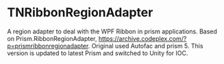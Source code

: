 # TNRibbonRegionAdapter

A region adapter to deal with the WPF Ribbon in prism applications. Based on Prism.RibbonRegionAdapter, https://archive.codeplex.com/?p=prismribbonregionadapter. Original used Autofac and prism 5.
This version is updated to latest Prism and switched to Unity for IOC.